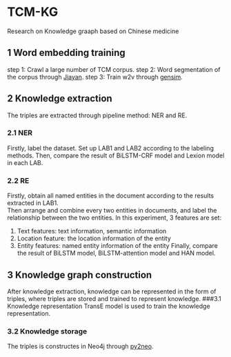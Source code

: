 # TCM-KG
Research on Knowledge graaph based on Chinese medicine

## 1 Word embedding training
step 1: Crawl a large number of TCM corpus. 
step 2: Word segmentation of the corpus through [Jiayan](https://github.com/jiaeyan/Jiayan).
step 3: Train w2v through [gensim](https://github.com/RaRe-Technologies/gensim).


## 2 Knowledge extraction
The triples are extracted through pipeline method: NER and RE. 
### 2.1 NER
Firstly, label the dataset. Set up LAB1 and LAB2 according to the labeling methods.
Then, compare the result of BiLSTM-CRF model and Lexion model in each LAB.   

### 2.2 RE   
Firstly, obtain all named entities in the document according to the results extracted in LAB1.   
Then arrange and combine every two entities in documents, and  label the relationship between the two entities. 
In this experiment, 3 features are set:
1) Text features: text information, semantic information
2) Location feature: the location information of the entity
3) Entity features: named entity information of the entity
Finally, compare the result of BiLSTM model, BiLSTM-attention model and HAN model.


## 3 Knowledge graph construction
After knowledge extraction, knowledge can be represented in the form of triples, where triples are stored and trained to represent knowledge.
###3.1 Knowledge representation
TransE model is used to train the knowledge representation.

### 3.2  Knowledge storage
The triples is constructes in Neo4j through [py2neo](https://github.com/py2neo-org/py2neo).
